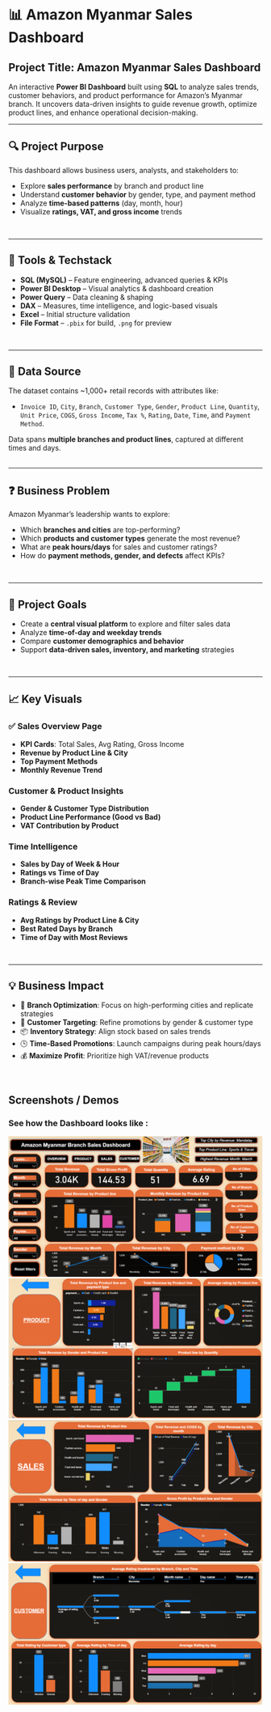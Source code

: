 # 📊 Amazon Myanmar Sales Dashboard

## Project Title: Amazon Myanmar Sales Dashboard
An interactive **Power BI Dashboard** built using **SQL** to analyze sales trends, customer behaviors, and product performance for Amazon’s Myanmar branch. It uncovers data-driven insights to guide revenue growth, optimize product lines, and enhance operational decision-making.

---

## 🔍 Project Purpose

This dashboard allows business users, analysts, and stakeholders to:
- Explore **sales performance** by branch and product line
- Understand **customer behavior** by gender, type, and payment method
- Analyze **time-based patterns** (day, month, hour)
- Visualize **ratings, VAT, and gross income** trends  
<br>

---

## 🧰 Tools & Techstack

- **SQL (MySQL)** – Feature engineering, advanced queries & KPIs  
- **Power BI Desktop** – Visual analytics & dashboard creation  
- **Power Query** – Data cleaning & shaping  
- **DAX** – Measures, time intelligence, and logic-based visuals  
- **Excel** – Initial structure validation  
- **File Format** – `.pbix` for build, `.png` for preview  
<br>

---

## 📂 Data Source

The dataset contains ~1,000+ retail records with attributes like:  
- `Invoice ID`, `City`, `Branch`, `Customer Type`, `Gender`, `Product Line`, `Quantity`, `Unit Price`, `COGS`, `Gross Income`, `Tax %`, `Rating`, `Date`, `Time`, and `Payment Method`.

Data spans **multiple branches and product lines**, captured at different times and days.  
<br>

---

## ❓ Business Problem

Amazon Myanmar’s leadership wants to explore:
- Which **branches and cities** are top-performing?
- Which **products and customer types** generate the most revenue?
- What are **peak hours/days** for sales and customer ratings?
- How do **payment methods, gender, and defects** affect KPIs?  
<br>

---

## 🎯 Project Goals

- Create a **central visual platform** to explore and filter sales data  
- Analyze **time-of-day and weekday trends**  
- Compare **customer demographics and behavior**  
- Support **data-driven sales, inventory, and marketing** strategies  
<br>

---

## 📈 Key Visuals

### ✅ Sales Overview Page
- **KPI Cards**: Total Sales, Avg Rating, Gross Income  
- **Revenue by Product Line & City**  
- **Top Payment Methods**  
- **Monthly Revenue Trend**

### Customer & Product Insights
- **Gender & Customer Type Distribution**  
- **Product Line Performance (Good vs Bad)**  
- **VAT Contribution by Product**  

### Time Intelligence
- **Sales by Day of Week & Hour**  
- **Ratings vs Time of Day**  
- **Branch-wise Peak Time Comparison**  

### Ratings & Review
- **Avg Ratings by Product Line & City**  
- **Best Rated Days by Branch**  
- **Time of Day with Most Reviews**  
<br>

---

## 💡 Business Impact

- 🎯 **Branch Optimization**: Focus on high-performing cities and replicate strategies  
- 👥 **Customer Targeting**: Refine promotions by gender & customer type  
- 📦 **Inventory Strategy**: Align stock based on sales trends  
- 🕒 **Time-Based Promotions**: Launch campaigns during peak hours/days  
- 💰 **Maximize Profit**: Prioritize high VAT/revenue products  
<br>


## Screenshots / Demos
### See how the Dashboard looks like :
![Dashboard Preview1](https://github.com/Payal281119/Amazon-Myanmar-Sales-Dashboard/blob/main/Snapshot%20of%20the%20Amazon%20Myanmar%20Sales%20Dashboard%201.png)
![Dashboard Preview2](https://github.com/Payal281119/Amazon-Myanmar-Sales-Dashboard/blob/main/Snapshot%20of%20the%20Amazon%20Myanmar%20Sales%20Dashboard%202.png)
![Dashboard Preview3](https://github.com/Payal281119/Amazon-Myanmar-Sales-Dashboard/blob/main/Snapshot%20of%20the%20Amazon%20Myanmar%20Sales%20Dashboard%203.png)
![Dashboard Preview4](https://github.com/Payal281119/Amazon-Myanmar-Sales-Dashboard/blob/main/Snapshot%20of%20the%20Amazon%20Myanmar%20Sales%20Dashboard%204.png)





